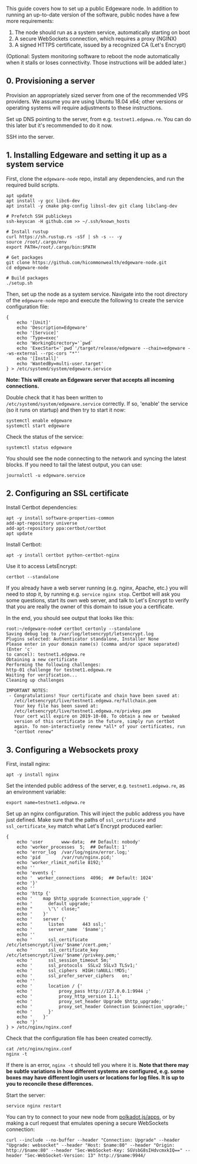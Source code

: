 This guide covers how to set up a public Edgeware node. In addition to 
running an up-to-date version of the software, public nodes have a few more
requirements:

1. The node should run as a system service, automatically starting on boot
2. A secure WebSockets connection, which requires a proxy (NGINX)
3. A signed HTTPS certificate, issued by a recognized CA (Let's Encrypt)

(Optional: System monitoring software to reboot the node automatically when
it stalls or loses connectivity. Those instructions will be added later.)

## 0. Provisioning a server

Provision an appropriately sized server from one of the recommended VPS
providers. We assume you are using Ubuntu 18.04 x64; other versions or
operating systems will require adjustments to these instructions.

Set up DNS pointing to the server, from e.g. `testnet1.edgewa.re`. You
can do this later but it's recommended to do it now.

SSH into the server.

## 1. Installing Edgeware and setting it up as a system service

First, clone the `edgeware-node` repo, install any dependencies, and run
the required build scripts.

```
apt update
apt install -y gcc libc6-dev
apt install -y cmake pkg-config libssl-dev git clang libclang-dev

# Prefetch SSH publickeys
ssh-keyscan -H github.com >> ~/.ssh/known_hosts

# Install rustup
curl https://sh.rustup.rs -sSf | sh -s -- -y
source /root/.cargo/env
export PATH=/root/.cargo/bin:$PATH

# Get packages
git clone https://github.com/hicommonwealth/edgeware-node.git
cd edgeware-node

# Build packages
./setup.sh
```

Then, set up the node as a system service. Navigate into the root directory
of the `edgeware-node` repo and execute the following to create the service
configuration file:

```
{
    echo '[Unit]'
    echo 'Description=Edgeware'
    echo '[Service]'
    echo 'Type=exec'
    echo 'WorkingDirectory='`pwd`
    echo 'ExecStart='`pwd`'/target/release/edgeware --chain=edgeware --ws-external --rpc-cors "*"'
    echo '[Install]'
    echo 'WantedBy=multi-user.target'
} > /etc/systemd/system/edgeware.service
```

**Note: This will create an Edgeware server that accepts all incoming connections.**

Double check that it has been written to `/etc/systemd/system/edgeware.service`
correctly. If so, 'enable' the service (so it runs on startup) and then try to
start it now:

```
systemctl enable edgeware
systemctl start edgeware
```

Check the status of the service:

```
systemctl status edgeware
```

You should see the node connecting to the network and syncing the latest blocks.
If you need to tail the latest output, you can use:

```
journalctl -u edgeware.service
```

## 2. Configuring an SSL certificate

Install Certbot dependencies:

```
apt -y install software-properties-common
add-apt-repository universe
add-apt-repository ppa:certbot/certbot
apt update
```

Install Certbot:

```
apt -y install certbot python-certbot-nginx
```

Use it to access LetsEncrypt:

```
certbot --standalone
```

If you already have a web server running (e.g. nginx, Apache, etc.)
you will need to stop it, by running e.g. `service nginx stop`.
Certbot will ask you some questions, start its own web server, and
talk to Let's Encrypt to verify that you are really the owner of this
domain to issue you a certificate.

In the end, you should see output that looks like this:

```
root:~/edgeware-node# certbot certonly --standalone
Saving debug log to /var/log/letsencrypt/letsencrypt.log
Plugins selected: Authenticator standalone, Installer None
Please enter in your domain name(s) (comma and/or space separated)  (Enter 'c'
to cancel): testnet1.edgewa.re
Obtaining a new certificate
Performing the following challenges:
http-01 challenge for testnet1.edgewa.re
Waiting for verification...
Cleaning up challenges

IMPORTANT NOTES:
 - Congratulations! Your certificate and chain have been saved at:
   /etc/letsencrypt/live/testnet1.edgewa.re/fullchain.pem
   Your key file has been saved at:
   /etc/letsencrypt/live/testnet1.edgewa.re/privkey.pem
   Your cert will expire on 2019-10-08. To obtain a new or tweaked
   version of this certificate in the future, simply run certbot
   again. To non-interactively renew *all* of your certificates, run
   "certbot renew"
```

## 3. Configuring a Websockets proxy

First, install nginx:

```
apt -y install nginx
```

Set the intended public address of the server, e.g.
`testnet1.edgewa.re`, as an environment variable:

```
export name=testnet1.edgewa.re
```

Set up an nginx configuration. This will inject the public
address you have just defined. Make sure that the paths of
`ssl_certificate` and `ssl_certificate_key` match what
Let's Encrypt produced earlier:

```
{
    echo 'user       www-data;  ## Default: nobody'
    echo 'worker_processes  5;  ## Default: 1'
    echo 'error_log  /var/log/nginx/error.log;'
    echo 'pid        /var/run/nginx.pid;'
    echo 'worker_rlimit_nofile 8192;'
    echo ''
    echo 'events {'
    echo '  worker_connections  4096;  ## Default: 1024'
    echo '}'
    echo ''
    echo 'http {'
    echo '    map $http_upgrade $connection_upgrade {'
    echo '      default upgrade;'
    echo "      \'\' close;"
    echo '    }'
    echo '    server {'
    echo '      listen       443 ssl;'
    echo '      server_name  '$name';'
    echo ''
    echo '      ssl_certificate /etc/letsencrypt/live/'$name'/cert.pem;'
    echo '      ssl_certificate_key /etc/letsencrypt/live/'$name'/privkey.pem;'
    echo '      ssl_session_timeout 5m;'
    echo '      ssl_protocols  SSLv2 SSLv3 TLSv1;'
    echo '      ssl_ciphers  HIGH:!aNULL:!MD5;'
    echo '      ssl_prefer_server_ciphers   on;'
    echo ''
    echo '      location / {'
    echo '          proxy_pass http://127.0.0.1:9944 ;'
    echo '          proxy_http_version 1.1;'
    echo '          proxy_set_header Upgrade $http_upgrade;'
    echo '          proxy_set_header Connection $connection_upgrade;'
    echo '      }'
    echo '    }'
    echo '}'
} > /etc/nginx/nginx.conf
```

Check that the configuration file has been created correctly.

```
cat /etc/nginx/nginx.conf
nginx -t
```

If there is an error, `nginx -t` should tell you where it is.
**Note that there may be subtle variations in how different
systems are configured, e.g. some boxes may have different
login users or locations for log files. It is up to you to
reconcile these differences.**

Start the server:

```
service nginx restart
```

You can try to connect to your new node from
[polkadot.js/apps](https://polkadot.js.org/apps/#/settings),
or by making a curl request that emulates opening a secure
WebSockets connection:

```
curl --include --no-buffer --header "Connection: Upgrade" --header "Upgrade: websocket" --header "Host: $name:80" --header "Origin: http://$name:80" --header "Sec-WebSocket-Key: SGVsbG8sIHdvcmxkIQ==" --header "Sec-WebSocket-Version: 13" http://$name:9944/
```




